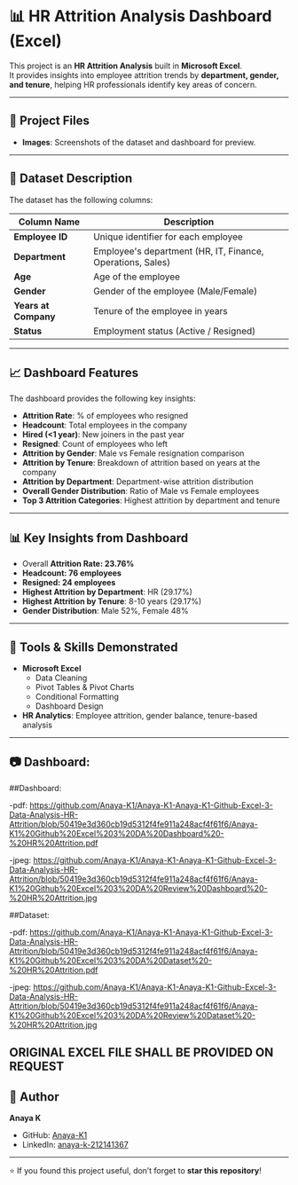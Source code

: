 # 📊 HR Attrition Analysis Dashboard (Excel)

This project is an **HR Attrition Analysis** built in **Microsoft Excel**.  
It provides insights into employee attrition trends by **department, gender, and tenure**, helping HR professionals identify key areas of concern.

---

## 📁 Project Files 
- **Images**: Screenshots of the dataset and dashboard for preview.

---

## 📑 Dataset Description
The dataset has the following columns:

| Column Name       | Description |
|-------------------|-------------|
| **Employee ID**   | Unique identifier for each employee |
| **Department**    | Employee's department (HR, IT, Finance, Operations, Sales) |
| **Age**           | Age of the employee |
| **Gender**        | Gender of the employee (Male/Female) |
| **Years at Company** | Tenure of the employee in years |
| **Status**        | Employment status (Active / Resigned) |

---

## 📈 Dashboard Features
The dashboard provides the following key insights:

- **Attrition Rate**: % of employees who resigned  
- **Headcount**: Total employees in the company  
- **Hired (<1 year)**: New joiners in the past year  
- **Resigned**: Count of employees who left  
- **Attrition by Gender**: Male vs Female resignation comparison  
- **Attrition by Tenure**: Breakdown of attrition based on years at the company  
- **Attrition by Department**: Department-wise attrition distribution  
- **Overall Gender Distribution**: Ratio of Male vs Female employees  
- **Top 3 Attrition Categories**: Highest attrition by department and tenure  

---

## 📊 Key Insights from Dashboard
- Overall **Attrition Rate: 23.76%**  
- **Headcount: 76 employees**  
- **Resigned: 24 employees**  
- **Highest Attrition by Department**: HR (29.17%)  
- **Highest Attrition by Tenure**: 8-10 years (29.17%)  
- **Gender Distribution**: Male 52%, Female 48%  

---

## 🚀 Tools & Skills Demonstrated
- **Microsoft Excel**  
  - Data Cleaning  
  - Pivot Tables & Pivot Charts  
  - Conditional Formatting  
  - Dashboard Design  
- **HR Analytics**: Employee attrition, gender balance, tenure-based analysis  

---

## 📷 Dashboard:

##Dashboard:

-pdf: https://github.com/Anaya-K1/Anaya-K1-Anaya-K1-Github-Excel-3-Data-Analysis-HR-Attrition/blob/50419e3d360cb19d5312f4fe911a248acf4f61f6/Anaya-K1%20Github%20Excel%203%20DA%20Dashboard%20-%20HR%20Attrition.pdf

-jpeg: https://github.com/Anaya-K1/Anaya-K1-Anaya-K1-Github-Excel-3-Data-Analysis-HR-Attrition/blob/50419e3d360cb19d5312f4fe911a248acf4f61f6/Anaya-K1%20Github%20Excel%203%20DA%20Review%20Dashboard%20-%20HR%20Attrition.jpg

##Dataset:

-pdf: https://github.com/Anaya-K1/Anaya-K1-Anaya-K1-Github-Excel-3-Data-Analysis-HR-Attrition/blob/50419e3d360cb19d5312f4fe911a248acf4f61f6/Anaya-K1%20Github%20Excel%203%20DA%20Dataset%20-%20HR%20Attrition.pdf

-jpeg: https://github.com/Anaya-K1/Anaya-K1-Anaya-K1-Github-Excel-3-Data-Analysis-HR-Attrition/blob/50419e3d360cb19d5312f4fe911a248acf4f61f6/Anaya-K1%20Github%20Excel%203%20DA%20Review%20Dataset%20-%20HR%20Attrition.jpg

ORIGINAL EXCEL FILE SHALL BE PROVIDED ON REQUEST
---

## 🔗 Author
**Anaya K**  
- GitHub: [Anaya-K1](https://github.com/Anaya-K1)  
- LinkedIn: [anaya-k-212141367](https://www.linkedin.com/in/anaya-k-212141367)

---

⭐ If you found this project useful, don’t forget to **star this repository**!
